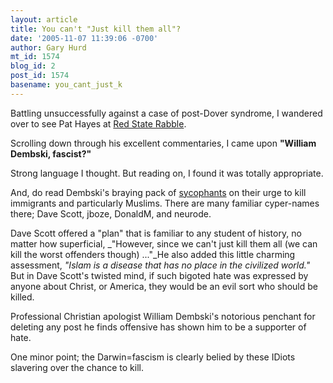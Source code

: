 ```yaml
---
layout: article
title: You can't "Just kill them all"?
date: '2005-11-07 11:39:06 -0700'
author: Gary Hurd
mt_id: 1574
blog_id: 2
post_id: 1574
basename: you_cant_just_k
---
```

Battling unsuccessfully against a case of post-Dover syndrome,  I wandered over to see Pat Hayes at [Red State Rabble](http://redstaterabble.blogspot.com/). 

Scrolling down through his excellent commentaries, I came upon **"William Dembski, fascist?"**

Strong language I thought.  But reading on, I found it was totally appropriate.

And, do read Dembski's braying pack of [sycophants](http://www.uncommondescent.com/index.php/archives/451) on their urge to kill immigrants and particularly Muslims.  There are many familiar cyper-names there; Dave Scott, jboze, DonaldM, and neurode.

Dave Scott offered a "plan" that is familiar to any student of history, no matter how superficial, _"However, since we can't just kill them all (we can kill the worst offenders though)  ..."_He also added this little charming assessment, _"Islam is a disease that has no place in the civilized world."_ But in Dave Scott's twisted mind, if such bigoted hate was expressed by anyone about Christ, or America, they would be an evil sort who should be killed.  

Professional Christian apologist William Dembski's notorious penchant for deleting any post he finds offensive has shown him to be a supporter of hate.

One minor point; the Darwin=fascism is clearly belied by these IDiots slavering over the chance to kill.
